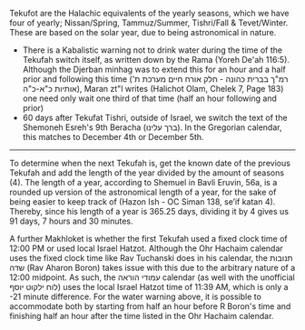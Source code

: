 Tekufot are the Halachic equivalents of the yearly seasons, which we have four of yearly; Nissan/Spring, Tammuz/Summer, Tishri/Fall & Tevet/Winter. These are based on the solar year, due to being astronomical in nature.

- There is a Kabalistic warning not to drink water during the time of the Tekufah switch itself, as written down by the Rama (Yoreh De'ah 116:5). Although the Djerban minhag was to extend this for an hour and a half prior and following this time (רמ"ך בברית כהונה - חלק אורח חיים מערכת ת' אותיות כ"א-כ"ה), Maran zt"l writes (Halichot Olam, Chelek 7, Page 183) one need only wait one third of that time (half an hour following and prior)
- 60 days after Tekufat Tishri, outside of Israel, we switch the text of the Shemoneh Esreh's 9th Beracha (ברך עלינו). In the Gregorian calendar, this matches to December 4th or December 5th.

---

To determine when the next Tekufah is, get the known date of the previous Tekufah and add the length of the year divided by the amount of seasons (4). The length of a year, according to Shemuel in Bavli Eruvin, 56a, is a rounded up version of the astronomical length of a year, for the sake of being easier to keep track of (Hazon Ish - OC Siman 138, se’if katan 4). Thereby, since his length of a year is 365.25 days, dividing it by 4 gives us 91 days, 7 hours and 30 minutes.

A further Makhloket is whether the first Tekufah used a fixed clock time of 12:00 PM or used local Israel Hatzot. Although the Ohr Hachaim calendar uses the fixed clock time like Rav Tuchanski does in his calendar, the תנובות שדה (Rav Aharon Boron) takes issue with this due to the arbitrary nature of a 12:00 midpoint. As such, the עמודי הוראה calendar (as well with the unofficial לוח ילקוט יוסף) uses the local Israel Hatzot time of 11:39 AM, which is only a -21 minute difference. For the water warning above, it is possible to accommodate both by starting from half an hour before R Boron's time and finishing half an hour after the time listed in the Ohr Hachaim calendar.